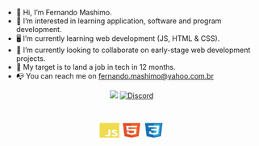 - 🖖 Hi, I’m Fernando Mashimo.
- 👀 I’m interested in learning application, software and program development.
- 🖥 I’m currently learning web development (JS, HTML & CSS).
- 🤝 I’m currently looking to collaborate on early-stage web development projects.
- 🎯 My target is to land a job in tech in 12 months.
- 📭 You can reach me on fernando.mashimo@yahoo.com.br
<div align="center"> 
  <a href="https://www.linkedin.com/in/mashimo" target="_blank"><img src="https://img.shields.io/badge/-LinkedIn-%230077B5?style=for-the-badge&logo=linkedin&logoColor=white" target="_blank"></a>
  <a href="https://discordapp.com/users/900173181506191360"> <img src="https://img.shields.io/badge/Discord-7289DA?style=for-the-badge&logo=discord&logoColor=white" title="Discord">  </a>
</div>

##

<div align="center" style="display: inline_block"><br>
  <img align="center" height="30" width="40" src="https://raw.githubusercontent.com/devicons/devicon/master/icons/javascript/javascript-plain.svg">
  <img align="center" height="30" width="40" src="https://raw.githubusercontent.com/devicons/devicon/master/icons/html5/html5-original.svg">
  <img align="center" height="30" width="40" src="https://raw.githubusercontent.com/devicons/devicon/master/icons/css3/css3-original.svg">
</div>
